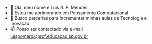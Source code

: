- 👋 Olá, meu nome é Luís R. P. Mendes
- 🌱 Estou me aprimorando em Pensamento Computacional
- 💞️ Busco parcerias para incrementar minhas aulas de Tecnologia e Inovação
- 📫 Posso ser contactado via e-mail luispomaro@prof.educacao.sp.gov.br

<!---
LuisTheGreatOne/LuisTheGreatOne is a ✨ special ✨ repository because its `README.md` (this file) appears on your GitHub profile.
You can click the Preview link to take a look at your changes.
--->
